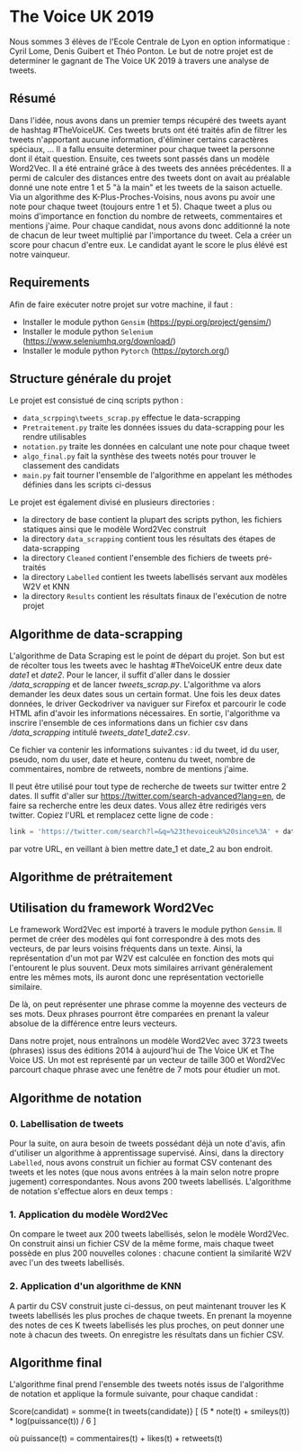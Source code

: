 # The Voice UK 2019
Nous sommes 3 élèves de l'Ecole Centrale de Lyon en option informatique : Cyril Lome, Denis Guibert et Théo Ponton. Le but de notre projet est de determiner le gagnant de The Voice UK 2019 à travers une analyse de tweets. 

## Résumé

Dans l'idée, nous avons dans un premier temps récupéré des tweets ayant de hashtag #TheVoiceUK. Ces tweets bruts ont été traités afin de filtrer les tweets n'apportant aucune information, d'éliminer certains caractères spéciaux, ... Il a fallu ensuite determiner pour chaque tweet la personne dont il était question. Ensuite, ces tweets sont passés dans un modèle Word2Vec. Il a été entrainé grâce à des tweets des années précédentes. Il a permi de calculer des distances entre des tweets dont on avait au préalable donné une note entre 1 et 5 "à la main" et les tweets de la saison actuelle. Via un algorithme des K-Plus-Proches-Voisins, nous avons pu avoir une note pour chaque tweet (toujours entre 1 et 5). Chaque tweet a plus ou moins d'importance en fonction du nombre de retweets, commentaires  et mentions j'aime. Pour chaque candidat, nous avons donc additionné la note de chacun de leur tweet multiplié par l'importance du tweet. Cela a créer un score pour chacun d'entre eux. Le candidat ayant le score le plus élévé est notre vainqueur. 

## Requirements

Afin de faire exécuter notre projet sur votre machine, il faut :
- Installer le module python `Gensim` (https://pypi.org/project/gensim/)
- Installer le module python `Selenium` (https://www.seleniumhq.org/download/)
- Installer le module python `Pytorch` (https://pytorch.org/)

## Structure générale du projet

Le projet est consistué de cinq scripts python :
- `data_scrpping\tweets_scrap.py` effectue le data-scrapping
- `Pretraitement.py` traite les données issues du data-scrapping pour les rendre utilisables
- `notation.py` traite les données en calculant une note pour chaque tweet
- `algo_final.py` fait la synthèse des tweets notés pour trouver le classement des candidats
- `main.py` fait tourner l'ensemble de l'algorithme en appelant les méthodes définies dans les scripts ci-dessus

Le projet est également divisé en plusieurs directories :
- la directory de base contient la plupart des scripts python, les fichiers statiques ainsi que le modèle Word2Vec construit
- la directory `data_scrapping` contient tous les résultats des étapes de data-scrapping
- la directory `Cleaned` contient l'ensemble des fichiers de tweets pré-traités
- la directory `Labelled` contient les tweets labellisés servant aux modèles W2V et KNN
- la directory `Results` contient les résultats finaux de l'exécution de notre projet

## Algorithme de data-scrapping

L'algorithme de Data Scraping est le point de départ du projet. Son but est de récolter tous les tweets avec le hashtag #TheVoiceUK entre deux date *date1* et *date2*. Pour le lancer, il suffit d'aller dans le dossier */data_scrapping* et de lancer *tweets_scrap.py*. L'algorithme va alors demander les deux dates sous un certain format. Une fois les deux dates données, le driver Geckodriver va naviguer sur Firefox et parcourir le code HTML afin d'avoir les informations nécessaires. En sortie, l'algorithme va inscrire l'ensemble de ces informations dans un fichier csv dans  */data_scrapping* intitulé *tweets_date1_date2.csv*. 

Ce fichier va contenir les informations suivantes : id du tweet, id du user, pseudo, nom du user, date et heure, contenu du tweet, nombre de commentaires, nombre de retweets, nombre de mentions j'aime. 

Il peut être utilisé pour tout type de recherche de tweets sur twitter entre 2 dates. Il suffit d'aller sur <https://twitter.com/search-advanced?lang=en>, de faire sa recherche entre les deux dates. Vous allez être redirigés vers twitter. Copiez l'URL et remplacez cette ligne de code :

```python
link = 'https://twitter.com/search?l=&q=%23thevoiceuk%20since%3A' + date_1 + '%20until%3A' + date_2 + '&src=typd'
```

par votre URL, en veillant à bien mettre date_1 et date_2 au bon endroit.

## Algorithme de prétraitement

## Utilisation du framework Word2Vec

Le framework Word2Vec est importé à travers le module python `Gensim`. Il permet de créer des modèles qui font correspondre à des mots des vecteurs, de par leurs voisins fréquents dans un texte. Ainsi, la représentation d'un mot par W2V est calculée en fonction des mots qui l'entourent le plus souvent. Deux mots similaires arrivant généralement entre les mêmes mots, ils auront donc une représentation vectorielle similaire.

De là, on peut représenter une phrase comme la moyenne des vecteurs de ses mots. Deux phrases pourront être comparées en prenant la valeur absolue de la différence entre leurs vecteurs.

Dans notre projet, nous entraînons un modèle Word2Vec avec 3723 tweets (phrases) issus des éditions 2014 à aujourd'hui de The Voice UK et The Voice US. Un mot est représenté par un vecteur de taille 300 et Word2Vec parcourt chaque phrase avec une fenêtre de 7 mots pour étudier un mot.

## Algorithme de notation

### 0. Labellisation de tweets
Pour la suite, on aura besoin de tweets possédant déjà un note d'avis, afin d'utiliser un algorithme à apprentissage supervisé. Ainsi, dans la directory `Labelled`, nous avons construit un fichier au format CSV contenant des tweets et les notes (que nous avons entrées à la main selon notre propre jugement) correspondantes. Nous avons 200 tweets labellisés. L'algorithme de notation s'effectue alors en deux temps :

### 1. Application du modèle Word2Vec
On compare le tweet aux 200 tweets labellisés, selon le modèle Word2Vec. On construit ainsi un fichier CSV de la même forme, mais chaque tweet possède en plus 200 nouvelles colones : chacune contient la similarité W2V avec l'un des tweets labellisés.

### 2. Application d'un algorithme de KNN
A partir du CSV construit juste ci-dessus, on peut maintenant trouver les K tweets labellisés les plus proches de chaque tweets. En prenant la moyenne des notes de ces K tweets labellisés les plus proches, on peut donner une note à chacun des tweets. On enregistre les résultats dans un fichier CSV.

## Algorithme final
L'algorithme final prend l'ensemble des tweets notés issus de l'algorithme de notation et applique la formule suivante, pour chaque candidat :

Score(candidat) = somme{t in tweets(candidate)} [ (5 * note(t) + smileys(t)) * log(puissance(t)) / 6 ]

où puissance(t) = commentaires(t) + likes(t) + retweets(t)

